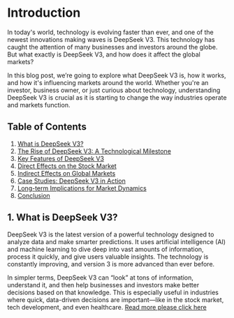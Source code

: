 # Introduction

In today's world, technology is evolving faster than ever, and one of the newest innovations making waves is DeepSeek V3. This technology has caught the attention of many businesses and investors around the globe. But what exactly is DeepSeek V3, and how does it affect the global markets?

In this blog post, we’re going to explore what DeepSeek V3 is, how it works, and how it's influencing markets around the world. Whether you're an investor, business owner, or just curious about technology, understanding DeepSeek V3 is crucial as it is starting to change the way industries operate and markets function.

## Table of Contents
1. [What is DeepSeek V3?](#1-what-is-deepseek-v3)
2. [The Rise of DeepSeek V3: A Technological Milestone](#2-the-rise-of-deepseek-v3-a-technological-milestone)
3. [Key Features of DeepSeek V3](#3-key-features-of-deepseek-v3)
4. [Direct Effects on the Stock Market](#4-direct-effects-on-the-stock-market)
5. [Indirect Effects on Global Markets](#5-indirect-effects-on-global-markets)
6. [Case Studies: DeepSeek V3 in Action](#6-case-studies-deepseek-v3-in-action)
7. [Long-term Implications for Market Dynamics](#7-long-term-implications-for-market-dynamics)
8. [Conclusion](#8-conclusion)

## 1. What is DeepSeek V3?

DeepSeek V3 is the latest version of a powerful technology designed to analyze data and make smarter predictions. It uses artificial intelligence (AI) and machine learning to dive deep into vast amounts of information, process it quickly, and give users valuable insights. The technology is constantly improving, and version 3 is more advanced than ever before.

In simpler terms, DeepSeek V3 can “look” at tons of information, understand it, and then help businesses and investors make better decisions based on that knowledge. This is especially useful in industries where quick, data-driven decisions are important—like in the stock market, tech development, and even healthcare.
[Read more please click here](https://cryptostockwaves.com/deepseek-v3-and-its-impact-on-global-markets/)
